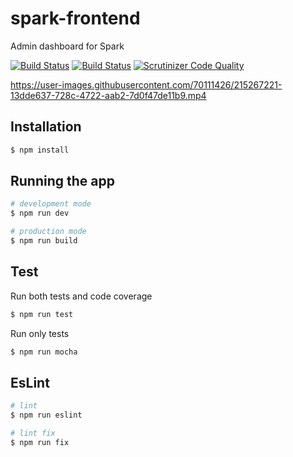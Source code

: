 # spark-frontend
Admin dashboard for Spark 

[![Build Status](https://scrutinizer-ci.com/g/sumca252/spark-frontend/badges/build.png?b=main)](https://scrutinizer-ci.com/g/sumca252/spark-frontend/build-status/main) [![Build Status](https://scrutinizer-ci.com/g/sumca252/spark-frontend/badges/build.png?b=main)](https://scrutinizer-ci.com/g/sumca252/spark-frontend/build-status/main) [![Scrutinizer Code Quality](https://scrutinizer-ci.com/g/sumca252/spark-frontend/badges/quality-score.png?b=main)](https://scrutinizer-ci.com/g/sumca252/spark-frontend/?branch=main) 

https://user-images.githubusercontent.com/70111426/215267221-13dde637-728c-4722-aab2-7d0f47de11b9.mp4



## Installation

```bash
$ npm install
```

## Running the app

```bash
# development mode
$ npm run dev

# production mode
$ npm run build
```

## Test

Run both tests and code coverage
```bash
$ npm run test
```

Run only tests
```bash
$ npm run mocha
```

## EsLint
    
```bash
# lint
$ npm run eslint

# lint fix
$ npm run fix
```
